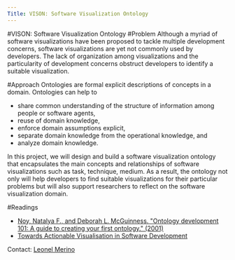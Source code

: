 ```yaml
---
Title: VISON: Software Visualization Ontology
---
```

#VISON: Software Visualization Ontology
#Problem
Although a myriad of software visualizations have been proposed to tackle multiple development concerns, software visualizations are yet not commonly used by developers. The lack of organization among visualizations and the particularity of development concerns obstruct developers to identify a suitable visualization. 

#Approach
Ontologies are formal explicit descriptions of concepts in a domain. Ontologies can help to 

- share common understanding of the structure of information among people or software agents,
-  reuse of domain knowledge,
-  enforce domain assumptions explicit,
-  separate domain knowledge from the operational knowledge, and
-  analyze domain knowledge.

In this project, we will design and build a software visualization ontology that encapsulates the main concepts and relationships of software visualizations such as task, technique, medium. As a result, the ontology not only will help developers to find suitable visualizations for their particular problems but will also support researchers to reflect on the software visualization domain.

#Readings

- [Noy, Natalya F., and Deborah L. McGuinness. "Ontology development 101: A guide to creating your first ontology." (2001)](http://liris.cnrs.fr/amille/enseignements/Ecole_Centrale/What%20is%20an%20ontology%20and%20why%20we%20need%20it.htm)
- [Towards Actionable Visualisation in Software Development](%assets_url%/scgbib/?query=Meri16a&filter=Year)

Contact: [Leonel Merino](%base_url%/staff/merino)
